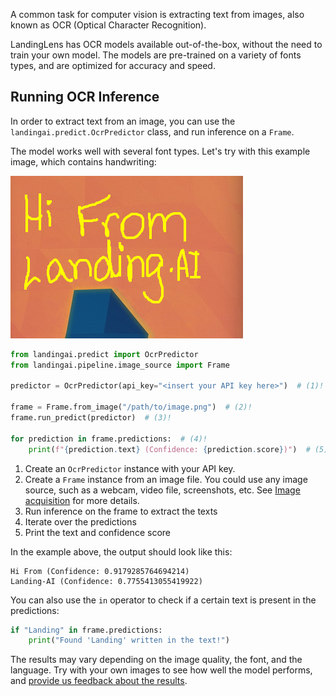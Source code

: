 A common task for computer vision is extracting text from images, also known as OCR (Optical Character Recognition).

LandingLens has OCR models available out-of-the-box, without the need to train your own model. The models are pre-trained on a variety of fonts types, and are optimized for accuracy and speed.

## Running OCR Inference

In order to extract text from an image, you can use the `landingai.predict.OcrPredictor` class, and run inference on a `Frame`.

The model works well with several font types. Let's try with this example image, which contains handwriting:

![Handwriting "Hi from Landing-AI"](../images/handwriting-hello.png)

```python
from landingai.predict import OcrPredictor
from landingai.pipeline.image_source import Frame

predictor = OcrPredictor(api_key="<insert your API key here>")  # (1)!

frame = Frame.from_image("/path/to/image.png")  # (2)!
frame.run_predict(predictor)  # (3)!

for prediction in frame.predictions:  # (4)!
    print(f"{prediction.text} (Confidence: {prediction.score})")  # (5)!
```

1. Create an `OcrPredictor` instance with your API key.
2. Create a `Frame` instance from an image file. You could use any image source, such as a webcam, video file, screenshots, etc. See [Image acquisition](../image-acquisition/image-acquisition.md) for more details.
3. Run inference on the frame to extract the texts
4. Iterate over the predictions
5. Print the text and confidence score

In the example above, the output should look like this:

```text
Hi From (Confidence: 0.9179285764694214)
Landing-AI (Confidence: 0.7755413055419922)
```

You can also use the `in` operator to check if a certain text is present in the predictions:

```python
if "Landing" in frame.predictions:
    print("Found 'Landing' written in the text!")
```

The results may vary depending on the image quality, the font, and the language. Try with your own images to see how well the model performs, and [provide us feedback about the results](https://github.com/landing-ai/landingai-python/issues/new).